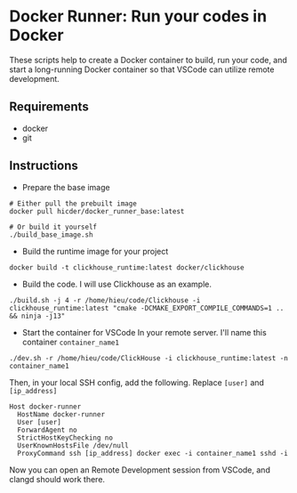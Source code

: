 # Docker Runner: Run your codes in Docker
These scripts help to create a Docker container to build, run your code, and start a long-running Docker container so that VSCode can utilize remote development.
## Requirements
* docker
* git
## Instructions
* Prepare the base image
```
# Either pull the prebuilt image
docker pull hicder/docker_runner_base:latest

# Or build it yourself
./build_base_image.sh
```
* Build the runtime image for your project
```
docker build -t clickhouse_runtime:latest docker/clickhouse
```
* Build the code. I will use Clickhouse as an example.
```
./build.sh -j 4 -r /home/hieu/code/Clickhouse -i clickhouse_runtime:latest "cmake -DCMAKE_EXPORT_COMPILE_COMMANDS=1 .. && ninja -j13"
```
* Start the container for VSCode
In your remote server. I'll name this container `container_name1`
```
./dev.sh -r /home/hieu/code/ClickHouse -i clickhouse_runtime:latest -n container_name1
```
Then, in your local SSH config, add the following. Replace `[user]` and `[ip_address]`
```
Host docker-runner
  HostName docker-runner
  User [user]
  ForwardAgent no
  StrictHostKeyChecking no
  UserKnownHostsFile /dev/null
  ProxyCommand ssh [ip_address] docker exec -i container_name1 sshd -i
```

Now you can open an Remote Development session from VSCode, and clangd should work there.

